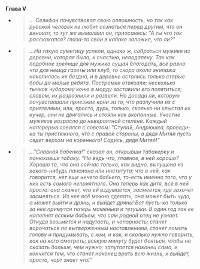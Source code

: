 **Глава V**

*
    > *... Селифан почувствовал свою оплошность, но так как русской человек не любит сознаться перед другим, что он виноват, то тут же вымолвил он, приосанясь: "А ты что так расскакался? глаза-то свои в кабаке заложил, что ли?"*
* 
    > *...На такую сумятицу успели, однако ж, собраться мужики из деревни, которая была, к счастию, неподалеку. Так как подобное зрелище для мужика сущая благодать, всё равно что для немца газеты или клуб, то скоро около экипажа накопилась их бездна, и в деревне остались только старые бабы да малые ребята. Постромки отвязали; несколько тычков чубарому коню в морду заставили его попятиться; словом, их разрознили и развели. Но досада ли, которую почувствовали приезжие кони за то, что разлучили их с приятелями, или, просто, дурь, только, сколько ни хлыстал их кучер, они не двигались и стояли как вкопанные. Участие мужиков возросло до невероятной степени. Каждый наперерыв совался с советом: "Ступай, Андрюшка, проведи-ка ты пристяжного, что с правой стороны, а дядя Митяй пусть сядет верхом на коренного! Садись, дядя Митяй!"*
* 
    > *..."Славная бабенка!" сказал он, открывши табакерку и понюхавши табаку. "Но ведь что, главное, в ней хорошо? Хорошо то, что она сейчас только, как видно, выпущена из какого-нибудь пансиона или института; что в ней, как говорится, нет еще ничего бабьего, то-есть именно того, что у них есть самого неприятного. Она теперь как дитя, всё в ней просто: она скажет, что ей вздумается, засмеется, где захочет засмеяться. Из нее всё можно сделать, она может быть чудо, а может выйти и дрянь, и выйдет дрянь! Вот пусть-ка только за нее примутся теперь маменьки и тетушки. В один год так ее наполнят всяким бабьем, что сам родной отец не узнает. Откуда возьмется и надутость, и чопорность; станет ворочаться по вытверженным наставлениям, станет ломать голову и придумывать, с кем, и как, и сколько нужно говорить, как на кого смотреть; всякую минуту будет бояться, чтобы не сказать больше, чем нужно; запутается наконец сама, и кончится тем, что станет наконец врать всю жизнь, и выйдет, просто, чорт знает что!"*